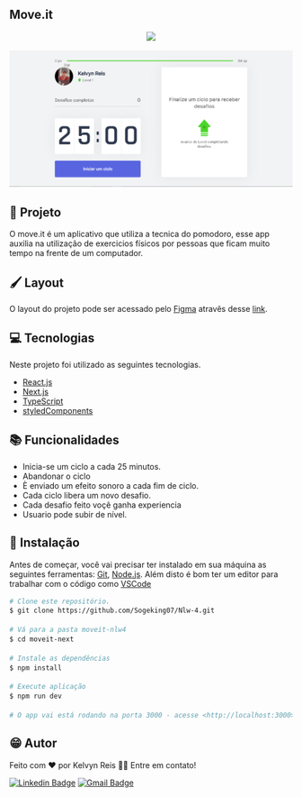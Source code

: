 ## Move.it 
<p align="center">
    <img src="../public/icons/favicon.png">
</p>

<p>
    <img src="./.github/moveon.1.png" alt="Imagem principal">
</p>

## 🚀 Projeto

O move.it é um aplicativo que utiliza a tecnica do pomodoro, esse app auxilia na utilização de exercicios físicos por pessoas que ficam muito tempo na frente de um computador.

##  🖌 Layout

O layout do projeto pode ser acessado pelo [Figma](https://www.figma.com/) atravês desse [link](https://www.figma.com/file/XD84pU0aqmnklZO9Na4atE/Move.it-1.0-(Copy)).

## 💻 Tecnologias

Neste projeto foi utilizado as seguintes tecnologias.

- [React.js](https://pt-br.reactjs.org/)
- [Next.js](https://nextjs.org/)
- [TypeScript](https://www.typescriptlang.org/)
- [styledComponents](https://styled-components.com/)

##  📚  Funcionalidades

- Inicia-se um ciclo a cada  25 minutos.
- Abandonar o ciclo
- È enviado um efeito sonoro a cada fim de ciclo.
- Cada ciclo libera um novo desafio.
- Cada desafio feito voçê ganha experiencia
- Usuario pode subir de nível.

## 🔧 Instalação 

Antes de começar, você vai precisar ter instalado em sua máquina as seguintes ferramentas:
[Git](https://git-scm.com), [Node.js](https://nodejs.org/en/). 
Além disto é bom ter um editor para trabalhar com o código como [VSCode](https://code.visualstudio.com/)


```bash
# Clone este repositório.
$ git clone https://github.com/Sogeking07/Nlw-4.git

# Vá para a pasta moveit-nlw4
$ cd moveit-next

# Instale as dependências
$ npm install 

# Execute aplicação
$ npm run dev

# O app vai está rodando na porta 3000 - acesse <http://localhost:3000>
```

## 😁 Autor


Feito com ❤️ por Kelvyn Reis 👋🏽 Entre em contato!

[![Linkedin Badge](https://img.shields.io/badge/-@Kelvyn%20Dos%20Reis-1ca0f1?style=flat-square&labelColor=1ca0f1&logo=twitter&logoColor=white&link=https://www.linkedin.com/in/kelvyn-dos-reis-511b201b9/)](https://www.linkedin.com/in/kelvyn-dos-reis-511b201b9/)
[![Gmail Badge](https://img.shields.io/badge/-kelvyn2reis@gmail.com-c14438?style=flat-square&logo=Gmail&logoColor=white&link=mailto:kelvyn2reis@gmail.com)](mailto:kelvyn2reis@gmail.com)